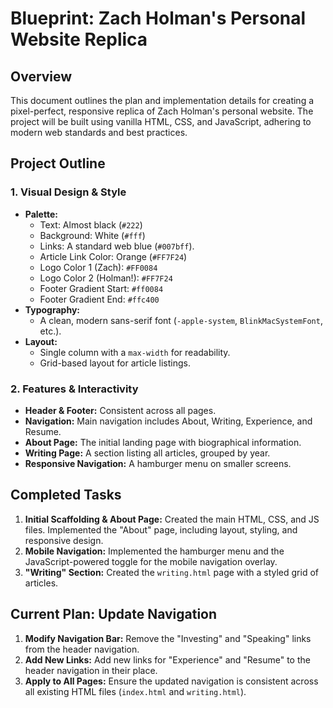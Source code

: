
# Blueprint: Zach Holman's Personal Website Replica

## Overview

This document outlines the plan and implementation details for creating a pixel-perfect, responsive replica of Zach Holman's personal website. The project will be built using vanilla HTML, CSS, and JavaScript, adhering to modern web standards and best practices.

## Project Outline

### **1. Visual Design & Style**

*   **Palette:**
    *   Text: Almost black (`#222`)
    *   Background: White (`#fff`)
    *   Links: A standard web blue (`#007bff`).
    *   Article Link Color: Orange (`#FF7F24`)
    *   Logo Color 1 (Zach): `#FF0084`
    *   Logo Color 2 (Holman!): `#FF7F24`
    *   Footer Gradient Start: `#ff0084`
    *   Footer Gradient End: `#ffc400`
*   **Typography:**
    *   A clean, modern sans-serif font (`-apple-system`, `BlinkMacSystemFont`, etc.).
*   **Layout:**
    *   Single column with a `max-width` for readability.
    *   Grid-based layout for article listings.

### **2. Features & Interactivity**

*   **Header & Footer:** Consistent across all pages.
*   **Navigation:** Main navigation includes About, Writing, Experience, and Resume.
*   **About Page:** The initial landing page with biographical information.
*   **Writing Page:** A section listing all articles, grouped by year.
*   **Responsive Navigation:** A hamburger menu on smaller screens.

## Completed Tasks

1.  **Initial Scaffolding & About Page:** Created the main HTML, CSS, and JS files. Implemented the "About" page, including layout, styling, and responsive design.
2.  **Mobile Navigation:** Implemented the hamburger menu and the JavaScript-powered toggle for the mobile navigation overlay.
3.  **"Writing" Section:** Created the `writing.html` page with a styled grid of articles.

## Current Plan: Update Navigation

1.  **Modify Navigation Bar:** Remove the "Investing" and "Speaking" links from the header navigation.
2.  **Add New Links:** Add new links for "Experience" and "Resume" to the header navigation in their place.
3.  **Apply to All Pages:** Ensure the updated navigation is consistent across all existing HTML files (`index.html` and `writing.html`).
